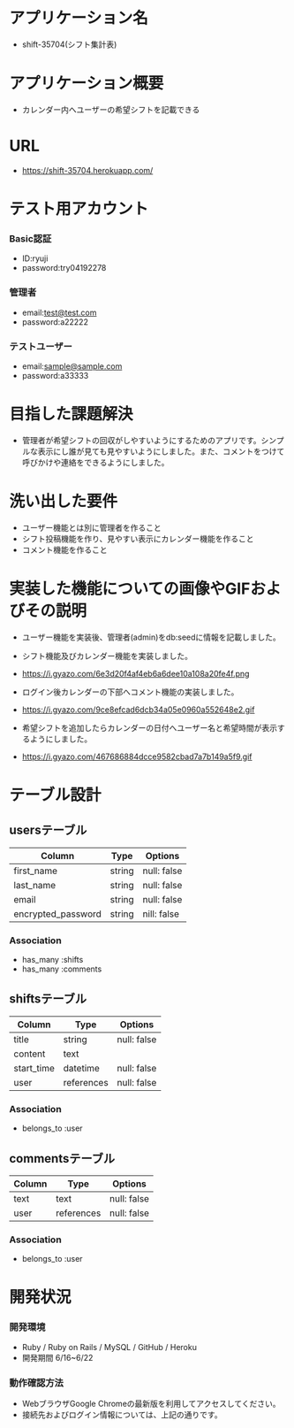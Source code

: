 # アプリケーション名

* shift-35704(シフト集計表)

# アプリケーション概要

* カレンダー内へユーザーの希望シフトを記載できる

# URL

* https://shift-35704.herokuapp.com/

# テスト用アカウント

### Basic認証
* ID:ryuji
* password:try04192278

### 管理者
* email:test@test.com
* password:a22222

### テストユーザー
* email:sample@sample.com
* password:a33333

# 目指した課題解決

* 管理者が希望シフトの回収がしやすいようにするためのアプリです。シンプルな表示にし誰が見ても見やすいようにしました。また、コメントをつけて呼びかけや連絡をできるようにしました。

# 洗い出した要件

* ユーザー機能とは別に管理者を作ること
* シフト投稿機能を作り、見やすい表示にカレンダー機能を作ること
* コメント機能を作ること

# 実装した機能についての画像やGIFおよびその説明

* ユーザー機能を実装後、管理者(admin)をdb:seedに情報を記載しました。

* シフト機能及びカレンダー機能を実装しました。
* https://i.gyazo.com/6e3d20f4af4eb6a6dee10a108a20fe4f.png

* ログイン後カレンダーの下部へコメント機能の実装しました。
* https://i.gyazo.com/9ce8efcad6dcb34a05e0960a552648e2.gif

* 希望シフトを追加したらカレンダーの日付へユーザー名と希望時間が表示するようにしました。
* https://i.gyazo.com/467686884dcce9582cbad7a7b149a5f9.gif

# テーブル設計

## usersテーブル

| Column             | Type   | Options                   |
|--------------------|--------|---------------------------|
| first_name         | string | null: false               |
| last_name          | string | null: false               |
| email              | string | null: false               |
| encrypted_password | string | nill: false               |

### Association

- has_many :shifts
- has_many :comments

## shiftsテーブル

| Column             | Type       | Options                        |
|--------------------|------------|--------------------------------|
| title              | string     | null: false                    |
| content            | text       |                                |
| start_time         | datetime   | null: false                    |
| user               | references | null: false                    |

### Association

- belongs_to :user

## commentsテーブル

| Column             | Type       | Options                        |
|--------------------|------------|--------------------------------|
| text               | text       | null: false                    |
| user               | references | null: false                    |

### Association

- belongs_to :user

# 開発状況

### 開発環境

* Ruby / Ruby on Rails / MySQL / GitHub / Heroku
* 開発期間 6/16~6/22

### 動作確認方法

* WebブラウザGoogle Chromeの最新版を利用してアクセスしてください。
* 接続先およびログイン情報については、上記の通りです。